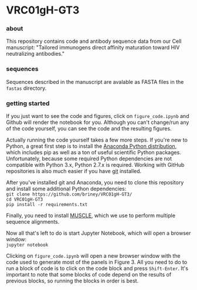 # VRC01gH-GT3  
  
### about  
  
This repository contains code and antibody sequence data from our Cell manuscript: "Tailored immunogens direct affinity maturation toward HIV neutralizing antibodies." 
  
  
### sequences
Sequences described in the manuscript are avalable as FASTA files in the `fastas` directory.
  
  
### getting started  
  
If you just want to see the code and figures, click on `figure_code.ipynb` and Github will render the notebook for you. Although you can't change/run any of the code yourself, you can see the code and the resulting figures.  
  
Actually running the code yourself takes a few more steps. If you're new to Python, a great first step is to install the [Anaconda Python distribution](https://www.continuum.io/downloads), which includes pip as well as a ton of useful scientific Python packages. Unfortunately, because some required Python dependencies are not compatible with Python 3.x, Python 2.7.x is required. Working with GitHub repositories is also much easier if you have [git](https://git-scm.com/) installed.  
  
After you've installed git and Anaconda, you need to clone this repository and install some additional Python dependencies:  
  `git clone https://github.com/briney/VRC01gH-GT3/`  
  `cd VRC01gH-GT3`  
  `pip install -r requirements.txt`  
  
Finally, you need to install [MUSCLE](http://www.drive5.com/muscle/index.htm), which we use to perform multiple sequence alignments.  
  
Now all that's left to do is start Jupyter Notebook, which will open a browser window:  
`jupyter notebook`  
  
Clicking on `figure_code.ipynb` will open a new browser window with the code used to generate most of the panels in Figure 3. All you need to do to run a block of code is to click on the code block and press `Shift-Enter`. It's important to note that some blocks of code depend on the results of previous blocks, so running the blocks in order is best.
